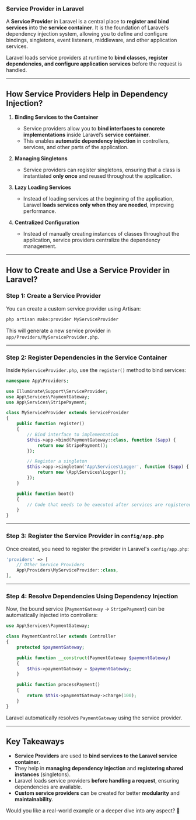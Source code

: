 ### **Service Provider in Laravel**  
A **Service Provider** in Laravel is a central place to **register and bind services** into the **service container**. It is the foundation of Laravel’s dependency injection system, allowing you to define and configure bindings, singletons, event listeners, middleware, and other application services.

Laravel loads service providers at runtime to **bind classes, register dependencies, and configure application services** before the request is handled.

---

## **How Service Providers Help in Dependency Injection?**  

1. **Binding Services to the Container**  
   - Service providers allow you to **bind interfaces to concrete implementations** inside Laravel’s **service container**.
   - This enables **automatic dependency injection** in controllers, services, and other parts of the application.

2. **Managing Singletons**  
   - Service providers can register singletons, ensuring that a class is instantiated **only once** and reused throughout the application.

3. **Lazy Loading Services**  
   - Instead of loading services at the beginning of the application, Laravel **loads services only when they are needed**, improving performance.

4. **Centralized Configuration**  
   - Instead of manually creating instances of classes throughout the application, service providers centralize the dependency management.

---

## **How to Create and Use a Service Provider in Laravel?**  

### **Step 1: Create a Service Provider**  
You can create a custom service provider using Artisan:  
```bash
php artisan make:provider MyServiceProvider
```
This will generate a new service provider in `app/Providers/MyServiceProvider.php`.

---

### **Step 2: Register Dependencies in the Service Container**  
Inside `MyServiceProvider.php`, use the `register()` method to bind services:

```php
namespace App\Providers;

use Illuminate\Support\ServiceProvider;
use App\Services\PaymentGateway;
use App\Services\StripePayment;

class MyServiceProvider extends ServiceProvider
{
    public function register()
    {
        // Bind interface to implementation
        $this->app->bind(PaymentGateway::class, function ($app) {
            return new StripePayment();
        });

        // Register a singleton
        $this->app->singleton('App\Services\Logger', function ($app) {
            return new \App\Services\Logger();
        });
    }

    public function boot()
    {
        // Code that needs to be executed after services are registered
    }
}
```

---

### **Step 3: Register the Service Provider in `config/app.php`**  
Once created, you need to register the provider in Laravel's `config/app.php`:

```php
'providers' => [
    // Other Service Providers
    App\Providers\MyServiceProvider::class,
],
```

---

### **Step 4: Resolve Dependencies Using Dependency Injection**  
Now, the bound service (`PaymentGateway` → `StripePayment`) can be automatically injected into controllers:

```php
use App\Services\PaymentGateway;

class PaymentController extends Controller
{
    protected $paymentGateway;

    public function __construct(PaymentGateway $paymentGateway)
    {
        $this->paymentGateway = $paymentGateway;
    }

    public function processPayment()
    {
        return $this->paymentGateway->charge(100);
    }
}
```
Laravel automatically resolves `PaymentGateway` using the service provider.

---

## **Key Takeaways**  
- **Service Providers** are used to **bind services to the Laravel service container**.
- They help in **managing dependency injection** and **registering shared instances** (singletons).
- Laravel loads service providers **before handling a request**, ensuring dependencies are available.
- **Custom service providers** can be created for better **modularity** and **maintainability**.

Would you like a real-world example or a deeper dive into any aspect? 🚀
